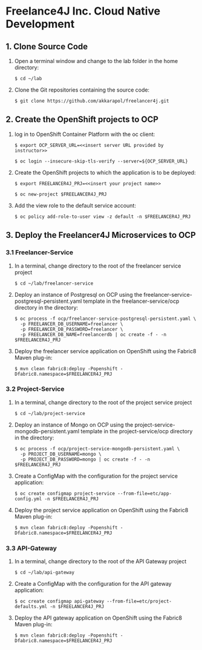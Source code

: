 # Freelance4J Inc. Cloud Native Development

## 1. Clone Source Code

   1. Open a terminal window and change to the lab folder in the home directory:  

      ```
      $ cd ~/lab 
      ```

   2. Clone the Git repositories containing the source code: 

      ```
      $ git clone https://github.com/akkarapol/freelancer4j.git
      ```

## 2. Create the OpenShift projects to OCP

   1. log in to OpenShift Container Platform with the oc client:
      
      ```
      $ export OCP_SERVER_URL=<<insert server URL provided by instructor>>

      $ oc login --insecure-skip-tls-verify --server=${OCP_SERVER_URL}
      ```
      
   2. Create the OpenShift projects to which the application is to be deployed:
  
      ```
      $ export FREELANCER4J_PRJ=<<insert your project name>>

      $ oc new-project $FREELANCER4J_PRJ
      ```
   3. Add the view role to the default service account:
   
      ```
      $ oc policy add-role-to-user view -z default -n $FREELANCER4J_PRJ
      ```
      
 ## 3. Deploy the Freelancer4J Microservices to OCP
 
  ### 3.1 Freelancer-Service
          
  1. In a terminal, change directory to the root of the freelancer service project   
         
     ```          
     $ cd ~/lab/freelancer-service          
     ```
          
  2. Deploy an instance of Postgresql on OCP using the freelancer-service-postgresql-persistent.yaml template in the freelancer-service/ocp directory in the directory:
         
     ``` 
     $ oc process -f ocp/freelancer-service-postgresql-persistent.yaml \ 
       -p FREELANCER_DB_USERNAME=freelancer \ 
       -p FREELANCER_DB_PASSWORD=freelancer \ 
       -p FREELANCER_DB_NAME=freelancerdb | oc create -f - -n $FREELANCER4J_PRJ
     ```

  3. Deploy the freelancer service application on OpenShift using the Fabric8 Maven plug-in:
  
     ```
     $ mvn clean fabric8:deploy -Popenshift -Dfabric8.namespace=$FREELANCER4J_PRJ
      ```
    
  ### 3.2 Project-Service
          
  1. In a terminal, change directory to the root of the project service project   
         
     ```          
     $ cd ~/lab/project-service          
     ```
          
  2. Deploy an instance of Mongo on OCP using the project-service-mongodb-persistent.yaml template in the project-service/ocp directory in the directory:
         
     ``` 
     $ oc process -f ocp/project-service-mongodb-persistent.yaml \
       -p PROJECT_DB_USERNAME=mongo \
       -p PROJECT_DB_PASSWORD=mongo | oc create -f - -n $FREELANCER4J_PRJ
     ```
     
  3. Create a ConfigMap with the configuration for the project service application: 
  
     ```
     $ oc create configmap project-service --from-file=etc/app-config.yml -n $FREELANCER4J_PRJ
     ```
  
  4. Deploy the project service application on OpenShift using the Fabric8 Maven plug-in:
  
     ```
     $ mvn clean fabric8:deploy -Popenshift -Dfabric8.namespace=$FREELANCER4J_PRJ
     ```
    
  ### 3.3 API-Gateway
          
  1. In a terminal, change directory to the root of the API Gateway project   
         
     ```          
     $ cd ~/lab/api-gateway
     ```
  2. Create a ConfigMap with the configuration for the API gateway application: 
  
     ```
     $ oc create configmap api-gateway --from-file=etc/project-defaults.yml -n $FREELANCER4J_PRJ
     ```
  
  3. Deploy the API gateway application on OpenShift using the Fabric8 Maven plug-in:
  
     ```
     $ mvn clean fabric8:deploy -Popenshift -Dfabric8.namespace=$FREELANCER4J_PRJ
     ```  
     
     
     

